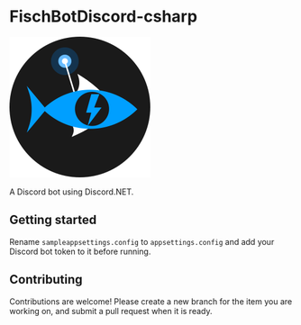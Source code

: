 # FischBotDiscord-csharp

<img src="assets/FischBotIcon.png" width="250px" alt="FischBot Icon">

A Discord bot using Discord.NET.

## Getting started

Rename `sampleappsettings.config` to `appsettings.config` and add your Discord bot token to it before running.

## Contributing

Contributions are welcome! Please create a new branch for the item you are working on, and submit a pull request when it is ready.
